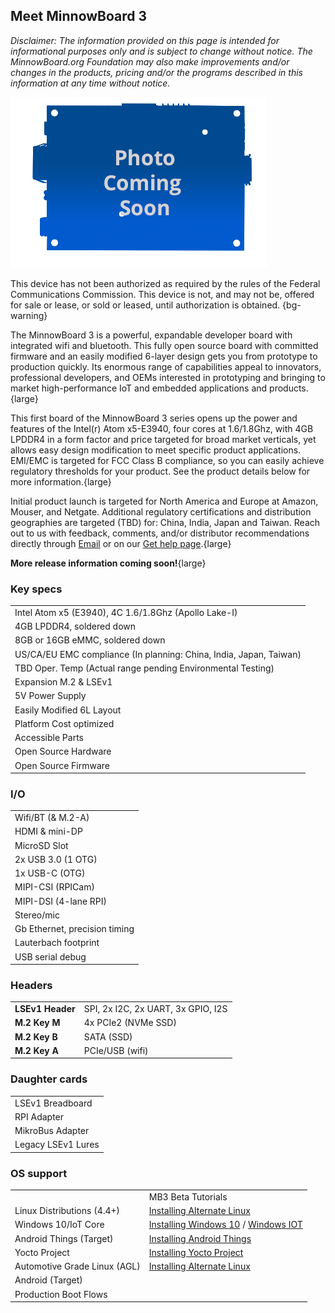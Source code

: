 ## Meet MinnowBoard 3

*Disclaimer: The information provided on this page is intended for informational purposes only and is subject to change without notice. The MinnowBoard.org Foundation may also make improvements and/or changes in the products, pricing and/or the programs described in this information at any time without notice.*

![MinnowBoard 3 - Top](pages/minnowboard-3/board-coming-soon.png)


This device has not been authorized as required by the rules of the Federal
Communications Commission. This device is not, and may not be, offered for 
sale or lease, or sold or leased, until authorization is obtained. {bg-warning}  

The MinnowBoard 3 is a powerful, expandable developer board with integrated
wifi and bluetooth. This fully open source board with committed firmware 
and an easily modified 6-layer design gets you from prototype to production 
quickly. Its enormous range of capabilities appeal to innovators, professional 
developers, and OEMs interested in prototyping and bringing to market 
high-performance IoT and embedded applications and products.{large}

This first board of the MinnowBoard 3 series opens up the power and features 
of the Intel(r) Atom x5-E3940, four cores at 1.6/1.8Ghz, with 4GB LPDDR4 in a 
form factor and price targeted for broad market verticals, yet allows easy design 
modification to meet specific product applications. EMI/EMC is targeted for FCC 
Class B compliance, so you can easily achieve regulatory thresholds for your 
product. See the product details below for more information.{large}

Initial product launch is targeted for North America and Europe at Amazon, 
Mouser, and Netgate. Additional regulatory certifications and distribution geographies are targeted (TBD) for: China, India, Japan and Taiwan. Reach out to us with feedback, comments, and/or distributor 
recommendations directly through [Email](mailto:support@minnowboard.org) or on our [Get help page](https://minnowboard.org/help).{large}

**More release information coming soon!**{large} 



### Key specs
|  |
|----|
| Intel Atom x5 (E3940), 4C 1.6/1.8Ghz (Apollo Lake-I) |
| 4GB LPDDR4, soldered down |
| 8GB or 16GB eMMC, soldered down |
| US/CA/EU EMC compliance (In planning: China, India, Japan, Taiwan) |
| TBD Oper. Temp (Actual range pending Environmental Testing) |
| Expansion M.2 & LSEv1 |
| 5V Power Supply |
| Easily Modified 6L Layout |
| Platform Cost optimized |
| Accessible Parts |
| Open Source Hardware|
| Open Source Firmware |

### I/O
|  |
|----|
| Wifi/BT (& M.2-A) |
| HDMI & mini-DP |
| MicroSD Slot |
| 2x USB 3.0 (1 OTG) |
| 1x USB-C (OTG) |
| MIPI-CSI (RPICam) |
| MIPI-DSI (4-lane RPI) |
| Stereo/mic |
| Gb Ethernet, precision timing |
| Lauterbach footprint |
| USB serial debug |

### Headers
|  |   |
|----|----|
| **LSEv1 Header**  | SPI, 2x I2C, 2x UART, 3x GPIO, I2S |
| **M.2 Key M**  | 4x PCIe2 (NVMe SSD)  |
| **M.2 Key B**  | SATA (SSD) |
| **M.2 Key A**  | PCIe/USB (wifi) |

### Daughter cards
|  |
|----|
| LSEv1 Breadboard |
| RPI Adapter |
| MikroBus Adapter |
| Legacy LSEv1 Lures |

### OS support
|  |   |
|----|----|
|  | MB3 Beta Tutorials |
| Linux Distributions (4.4+) | [Installing Alternate Linux](tutorials/installing-alternate-linux-on-minnowboard-3) |
| Windows 10/IoT Core | [Installing Windows 10](tutorials/installing-windows-iot-on-minnowboard-3) / [Windows IOT](tutorials/installing-windows-10-on-minnowboard-3) |
| Android Things (Target) | [Installing Android Things](tutorials/installing-android-things-on-minnowboard-3) |
| Yocto Project | [Installing Yocto Project](tutorials/installing-yocto-project-on-minnowboard-3) |
| Automotive Grade Linux (AGL) | [Installing Alternate Linux](tutorials/installing-alternate-linux-on-minnowboard-3) |
| Android (Target) | |
| Production Boot Flows| |
